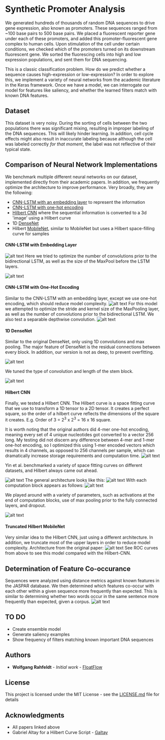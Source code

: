 
# Synthetic Promoter Analysis

We generated hundreds of thousands of random DNA sequences to drive gene expression, also known as promoters. These sequences ranged from ~100 base pairs to 500 base pairs. 
We placed a fluorescent reporter gene under each of these promoters, and added this promoter-fluorescent gene complex to human cells. 
Upon stimulation of the cell under certain conditions, we checked which of the promoters turned on its downstream fluorescent gene. 
We sorted the fluorescing cells into high and low expression populations, and sent them for DNA sequencing. 

This is a classic classification problem. How do we predict whether a sequence causes high-expression or low-expression? In order to explore this, we implement a variety of neural networks from the academic literature in the Keras framework. Once we have a model, we can interrogate our model for features like saliency, and whether the learned filters match with known DNA features. 
## Dataset
This dataset is very noisy. During the sorting of cells between the two populations there was significant mixing, resulting in improper labeling of the DNA sequences. This will likely hinder learning. In addition, cell cycle effects might also result in inaccurate labeling because although the cell  was labeled correctly *for that moment*, the label was not reflective of their typical state. 

## Comparison of Neural Network Implementations

We benchmark multiple different neural networks on our dataset, implemented directly from their academic papers. In addition, we frequently optimize the architecture to improve performance. Very broadly, they are the following: 
* [CNN-LSTM with an embedding layer](https://www.ncbi.nlm.nih.gov/pmc/articles/PMC5747425/pdf/pone.0188129.pdf) to represent the information
* [CNN-LSTM with one-hot encoding](https://www.ncbi.nlm.nih.gov/pmc/articles/PMC4914104/)
* [Hilbert CNN](https://openreview.net/forum?id=HJvvRoe0W) where the sequential information is converted to a 3d 'image' using a Hilbert curve
* 1D [DenseNet](https://arxiv.org/pdf/1608.06993.pdf)
* Hilbert [MobileNet](https://arxiv.org/pdf/1704.04861.pdf), similar to MobileNet but uses a Hilbert space-filling curve for samples

#### CNN-LSTM with Embedding Layer
![alt text](https://github.com/FloatFlow/SyntheticPromoter/blob/master/readme_figures/embedded_fig.png)
Here we tried to optimize the number of convolutions prior to the bidirectional LSTM, as well as the size of the MaxPool before the LSTM layers. 

![alt text](https://github.com/FloatFlow/SyntheticPromoter/blob/master/readme_figures/embedded_roc.png)

#### CNN-LSTM with One-Hot Encoding
Similar to the CNN-LSTM with an embedding layer, except we use one-hot encoding, which should reduce model complexity. 
![alt text](https://github.com/FloatFlow/SyntheticPromoter/blob/master/readme_figures/cnnlstm_fig.png)
For this model we attempted to optimize the stride and kernel size of the MaxPooling layer, as well as the number of convolutions prior to the bidirectional LSTM. We also test a separable depthwise convolution. 
![alt text](https://github.com/FloatFlow/SyntheticPromoter/blob/master/readme_figures/cnnlstm_roc.png)

#### 1D DenseNet 
Similar to the original DenseNet, only using 1D convolutions and max pooling. The major feature of DenseNet is the residual connections between every block. In addition, our version is not as deep, to prevent overfitting. 

![alt text](https://github.com/FloatFlow/SyntheticPromoter/blob/master/readme_figures/densenet_fig.PNG)

We tuned the type of convolution and length of the stem block. 

![alt text](https://github.com/FloatFlow/SyntheticPromoter/blob/master/readme_figures/1ddense_roc.png)

#### Hilbert CNN
Finally, we tested a Hilbert CNN. The Hilbert curve is a space fitting curve that we use to transform a 1D tensor to a 2D tensor. It creates a perfect square, so the order of a hilbert curve reflects the dimensions of the square it creates. E.g. Order of 3 = 2<sup>3</sup>  x 2<sup>3</sup> = 16 x 16 square.

 It is worth noting that the original authors did 4-mer one-hot encoding, meaning every set of 4 unique nucleotides got converted to a vector 256 long. My testing did not discern any difference between 4-mer and 1-mer one-hot encoding, so I optimized this using 1-mer encoded vectors which results in 4 channels, as opposed to 256 channels per sample, which can dramatically increase storage requirements and computation time. 
![alt text](https://github.com/FloatFlow/SyntheticPromoter/blob/master/readme_figures/hilbert_curvetrunc.png)

Yin et al. benchmarked a variety of space fitting curves on different datasets, and Hilbert always came out ahead. 

![alt text](https://github.com/FloatFlow/SyntheticPromoter/blob/master/readme_figures/mappingstrats.PNG)
The general architecture looks like this:
![alt text](https://github.com/FloatFlow/SyntheticPromoter/blob/master/readme_figures/hilbertcnn.PNG)
With each computation block appears as follows:
![alt text](https://github.com/FloatFlow/SyntheticPromoter/blob/master/readme_figures/hilbertcnn_residualblock.PNG)

We played around with a variety of parameters, such as activations at the end of computation blocks, use of max pooling prior to the fully connected layers, and dropout. 

![alt text](https://github.com/FloatFlow/SyntheticPromoter/blob/master/readme_figures/hilbert_roc.png)
#### Truncated Hilbert MobileNet
Very similar idea to the Hilbert CNN, just using a different architecture. In addition, we truncate most of the upper layers in order to reduce model complexity. Architecture from the original paper: 
![alt text](https://github.com/FloatFlow/SyntheticPromoter/blob/master/readme_figures/mobilenet_fig.png)
See ROC curves from above to see this model compared with the Hilbert-CNN. 

## Determination of Feature Co-occurance

Sequences were analyzed using distance metrics against known features in the JASPAR database. 
We then determined which features co-occur with each other within a given sequence more frequently than expected.
This is similar to determining whether two words occur in the same sentence more frequently than expected, given a corpus. 
![alt text](https://github.com/FloatFlow/SyntheticPromoter/blob/master/readme_figures/feature_cooc.png)
## TO DO
* Create ensemble model
* Generate saliency examples
* Show frequency of filters matching known important DNA sequences

## Authors

* **Wolfgang Rahfeldt** - *Initial work* - [FloatFlow](https://github.com/FloatFlow)


## License

This project is licensed under the MIT License - see the [LICENSE.md](LICENSE.md) file for details

## Acknowledgments

* All papers linked above
* Gabriel Altay for a Hilbert Curve Script - [Galtay](https://github.com/galtay)

